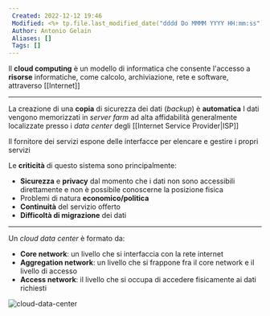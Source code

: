 ```yaml
---
 Created: 2022-12-12 19:46
 Modified: <%+ tp.file.last_modified_date("dddd Do MMMM YYYY HH:mm:ss") %>
 Author: Antonio Gelain
 Aliases: []
 Tags: []
---
```


Il **cloud computing** è un modello di informatica che consente l'accesso a **risorse** informatiche, come calcolo, archiviazione, rete e software, attraverso [[Internet]]

---

La creazione di una **copia** di sicurezza dei dati (*backup*) è **automatica**
I dati vengono memorizzati in *server farm* ad alta affidabilità generalmente localizzate presso i *data center* degli [[Internet Service Provider|ISP]]

Il fornitore dei servizi espone delle interfacce per elencare e gestire i propri servizi

Le **criticità** di questo sistema sono principalmente:
- **Sicurezza** e **privacy** dal momento che i dati non sono accessibili direttamente e non è possibile conoscerne la posizione fisica
- Problemi di natura **economico/politica**
- **Continuità** del servizio offerto
- **Difficoltà di migrazione** dei dati

---

Un *cloud data center* è formato da:
- **Core network**: un livello che si interfaccia con la rete internet
- **Aggregation network**: un livello che si frappone fra il core network e il livello di accesso
- **Access network**: il livello che si occupa di accedere fisicamente ai dati richiesti

![cloud-data-center](https://benchpartner.com/wp-content/uploads/2020/04/Architectural-Design-of-Data-Centers-in-Cloud-Computing.png)
